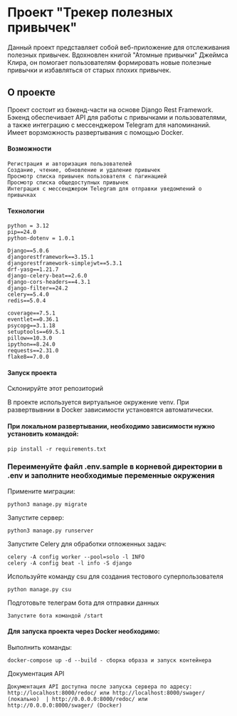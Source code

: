 # Проект "Трекер полезных привычек"

Данный проект представляет собой веб-приложение для отслеживания полезных привычек. Вдохновлен книгой "Атомные привычки" Джеймса Клира, он помогает пользователям формировать новые полезные привычки и избавляться от старых плохих привычек.

## О проекте

Проект состоит из бэкенд-части на основе Django Rest Framework. Бэкенд обеспечивает API для работы с привычками и пользователями, а также интеграцию с мессенджером Telegram для напоминаний. Имеет ворзможность развертывания с помощью Docker.

#### Возможности

	Регистрация и авторизация пользователей
	Создание, чтение, обновление и удаление привычек
	Просмотр списка привычек пользователя с пагинацией
	Просмотр списка общедоступных привычек
	Интеграция с мессенджером Telegram для отправки уведомлений о привычках
 
#### Технологии

	python = 3.12
 	pip==24.0
  	python-dotenv = 1.0.1
	
 	Django==5.0.6
	djangorestframework==3.15.1
	djangorestframework-simplejwt==5.3.1
	drf-yasg==1.21.7
	django-celery-beat==2.6.0
	django-cors-headers==4.3.1
	django-filter==24.2
	celery==5.4.0
	redis==5.0.4
 	
	coverage==7.5.1
	eventlet==0.36.1
	psycopg==3.1.18
	setuptools==69.5.1
	pillow==10.3.0
	ipython==8.24.0
	requests==2.31.0
	flake8==7.0.0
	


#### Запуск проекта

Склонируйте этот репозиторий

В проекте используется виртуальное окружение venv. При развертвывнии в Docker зависимости установятся автоматически.

#### При локальном развертывании, необходимо зависимости нужно установить командой:
	pip install -r requirements.txt

### Переименуйте файл .env.sample в корневой директории в .env и заполните необходимые переменные окружения


Примените миграции:
    
	python3 manage.py migrate

Запустите сервер:
    
	python3 manage.py runserver

Запустите Celery для обработки отложенных задач:
    
	celery -A config worker --pool=solo -l INFO
	celery -A config beat -l info -S django

Используйте команду csu для создания тестового суперпользователя
    
	python manage.py csu

Подготовьте телеграм бота для отправки данных

	Запустите бота командой /start

#### Для запуска проекта через Docker необходимо:

Выполнить команды:

	docker-compose up -d --build - сборка образа и запуск контейнера
 
Документация API

	Документация API доступна после запуска сервера по адресу: http://localhost:8000/redoc/ или http://localhost:8000/swager/ (локально)  | http://0.0.0.0:8000/redoc/ или http://0.0.0.0:8000/swager/ (Docker)
